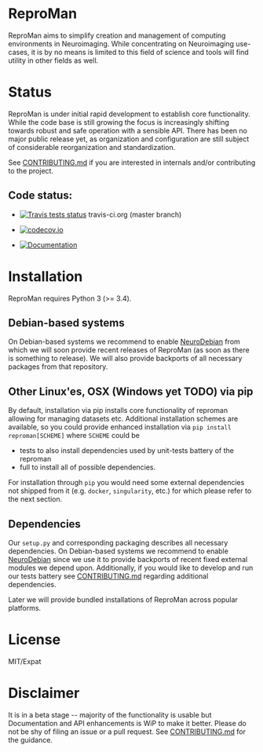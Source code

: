 # ReproMan

ReproMan aims to simplify creation and management of computing environments
in Neuroimaging.  While concentrating on Neuroimaging use-cases, it is
by no means is limited to this field of science and tools will find
utility in other fields as well.

# Status

ReproMan is under initial rapid development to establish core functionality.  While
the code base is still growing the focus is increasingly shifting towards
robust and safe operation with a sensible API. There has been no major public
release yet, as organization and configuration are still subject of
considerable reorganization and standardization. 


See [CONTRIBUTING.md](CONTRIBUTING.md) if you are interested in
internals and/or contributing to the project.

## Code status:

* [![Travis tests status](https://secure.travis-ci.org/ReproNim/reproman.png?branch=master)](https://travis-ci.org/ReproNim/reproman) travis-ci.org (master branch)

* [![codecov.io](https://codecov.io/github/ReproNim/reproman/coverage.svg?branch=master)](https://codecov.io/github/ReproNim/reproman?branch=master)

* [![Documentation](https://readthedocs.org/projects/ReproMan/badge/?version=latest)](http://reproman.rtfd.org)

# Installation

ReproMan requires Python 3 (>= 3.4).

## Debian-based systems

On Debian-based systems we recommend to enable [NeuroDebian](http://neuro.debian.net)
from which we will soon provide recent releases of ReproMan (as soon as
there is something to release).  We will also provide backports of
all necessary packages from that repository.

## Other Linux'es, OSX (Windows yet TODO) via pip

By default, installation via pip installs core functionality of reproman
allowing for managing datasets etc.  Additional installation schemes
are available, so you could provide enhanced installation via
`pip install reproman[SCHEME]` where `SCHEME` could be

- tests
     to also install dependencies used by unit-tests battery of the reproman
- full
     to install all of possible dependencies.

For installation through `pip` you would need some external dependencies
not shipped from it (e.g. `docker`, `singularity`, etc.) for which please refer to
the next section.  

## Dependencies

Our `setup.py` and corresponding packaging describes all necessary dependencies.
On Debian-based systems we recommend to enable [NeuroDebian](http://neuro.debian.net)
since we use it to provide backports of recent fixed external modules we
depend upon.  Additionally, if you would
like to develop and run our tests battery see [CONTRIBUTING.md](CONTRIBUTING.md)
regarding additional dependencies.

Later we will provide bundled installations of ReproMan across popular
platforms.


# License

MIT/Expat


# Disclaimer

It is in a beta stage -- majority of the functionality is usable but
Documentation and API enhancements is WiP to make it better.  Please do not be
shy of filing an issue or a pull request. See [CONTRIBUTING.md](CONTRIBUTING.md)
for the guidance.

[Git]: https://git-scm.com
[Git-annex]: http://git-annex.branchable.com
